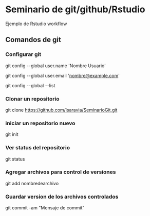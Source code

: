 # Seminario de git/github/Rstudio

Ejemplo de Rstudio workflow 

## Comandos de git

### Configurar git

git config --global user.name 'Nombre Usuario'

git config --global user.email 'nombre@example.com'

git config --global --list

### Clonar un repositorio

git clone https://github.com/lsaravia/SeminarioGit.git


### iniciar un repositorio nuevo

git init

### Ver status del repositorio

git status


### Agregar archivos para control de versiones

git add nombredearchivo 


### Guardar version de los archivos controlados

git commit -am "Mensaje de commit"



